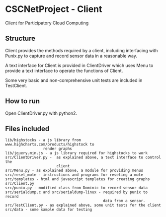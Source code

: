 CSCNetProject - Client
======================
Client for Participatory Cloud Computing

Structure
------------

Client provides the methods required by a client, including interfacing with
Punix.py to capture and record sensor data in a reasonable way.  

A text interface for Client is provided in ClientDriver which uses Menu to
provide a text interface to operate the functions of Client.

Some very basic and non-comprehensive unit tests are included in TestClient.

How to run
------------

Open ClientDriver.py with python2. 

Files included
------------
    lib/highstocks - a js library from www.highcharts.com/products/highstock to
                     render graphs
    lib/jquery.min.js - a js library required for highstocks to work
    src/ClientDriver.py -  as explained above, a text interface to control the
                           client
    src/Menu.py - as explained above, a module for providing menus
    src/reset_mote - instructions and programs for reseting a mote
    src/templates - html and javascript templates for creating graphs
    src/Client.py
    src/punix.py - modified class from Dominic to record sensor data
    src/serialdump.c and src/serialdump-linux - required by punix to record
                                                data from a sensor.
    src/TestClient.py - as explained above, some unit tests for the client
    src/data - some sample data for testing
